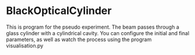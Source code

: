 # BlackOpticalCylinder
This is program for the pseudo experiment. The beam passes through a glass cylinder with a cylindrical cavity. You can configure the initial and final parameters, as well as watch the process using the program visualisation.py
